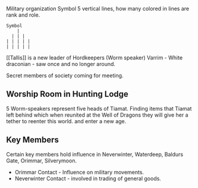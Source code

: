 Military organization
Symbol 5 vertical lines, how many colored in lines are rank and role. 
```
Symbol
    | 
  | | |
| | | | |
| | | | |
```
[[Tallis]] is a new leader of Hordkeepers (Worm speaker)
Varrim - White draconian - saw once and no longer around.

Secret members of society coming for meeting. 

## Worship Room in Hunting Lodge
5 Worm-speakers represent five heads of Tiamat.
Finding items that Tiamat left behind which when reunited at the Well of Dragons they will give her a tether to reenter this world. and enter a new age. 

## Key Members

Certain key members hold influence in Neverwinter, Waterdeep, Baldurs Gate, Orimmar, Silverymoon.
- Orimmar Contact - Influence on military movements. 
- Neverwinter Contact - involved in trading of general goods.